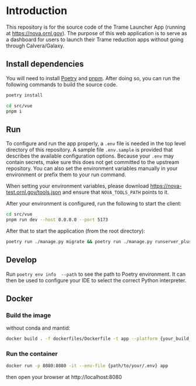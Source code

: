 # Introduction

This repository is for the source code of the Trame Launcher App (running at https://nova.ornl.gov). The purpose
of this web application is to serve as a dashboard for users to launch their Trame reduction apps without going through
Calvera/Galaxy.


## Install dependencies

You will need to install [Poetry](https://python-poetry.org/) and [pnpm](https://pnpm.io/). After doing so, you can run
the following commands to build the source code.

```bash
poetry install
```

```bash
cd src/vue
pnpm i
```

## Run

To configure and run the app properly, a `.env` file is needed in the top level directory of this repository.
A sample file `.env.sample` is provided that describes the available configuration options. Because your `.env` may contain
secrets, make sure this does not get committed to the upstream repository. You can also set the environment variables
manually in your environment or prefix them to your run command.

When setting your environment variables, please download https://nova-test.ornl.gov/tools.json
and ensure that `NOVA_TOOLS_PATH` points to it.

After your environment is configured, run the following to start the client:
```bash
cd src/vue
pnpm run dev --host 0.0.0.0 --port 5173
```
After that to start the application (from the root directory):
```bash
poetry run ./manage.py migrate && poetry run ./manage.py runserver_plus --insecure 0.0.0.0:8080
````

## Develop

Run `poetry env info  --path` to see the path to Poetry environment. It can then be used
to configure your IDE to select the correct Python interpreter.

## Docker
### Build the image

without conda and mantid:

```bash
docker build . -f dockerfiles/Dockerfile -t app --platform {your_build_platform}
```

### Run the container

```bash
docker run -p 8080:8080 -it --env-file {path/to/your/.env} app
```

then open your browser at http://localhost:8080

